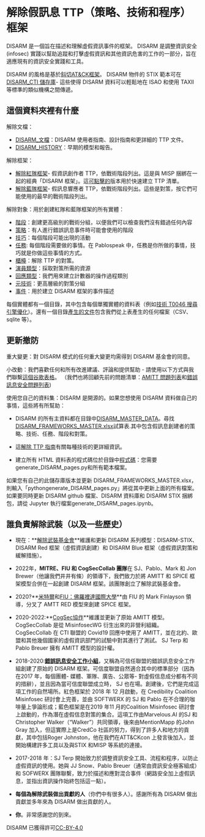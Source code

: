 # 解除假訊息 TTP（策略、技術和程序）框架

DISARM 是一個旨在描述和理解虛假資訊事件的框架。 DISARM 是調整資訊安全 (infosec) 實踐以幫助追蹤和打擊虛假資訊和其他資訊危害的工作的一部分，旨在適應現有的資訊安全實踐和工具。

DISARM 的風格是基於[斜切AT&CK框架](https://github.com/mitre-attack/attack-website/)。 DISARM 物件的 STIX 範本可在[DISARM_CTI 儲存庫](https://github.com/DISARMFoundation/DISARM_cti)- 這些使得 DISARM 資料可以輕鬆地在 ISAO 和使用 TAXII 等標準的類似機構之間傳遞。

## 這個資料夾裡有什麼

解除文檔：

-   [DISARM\_文檔](DISARM_DOCUMENTATION)：DISARM 使用者指南、設計指南和更詳細的 TTP 文件。
-   [DISARM_HISTORY](DISARM_DOCUMENTATION/DISARM_HISTORY)：早期的模型和報告。

解除框架：

-   [解除紅隊框架](generated_pages/disarm_red_framework.md)- 假資訊創作者 TTP，依戰術階段列出。這是與 MISP 捆綁在一起的經典「DISARM 框架」。這[可點擊的](generated_files/disarm_red_framework_clickable.html)版本用於快速建立 TTP 清單。
-   [解除藍隊框架](generated_pages/disarm_blue_framework.md)- 假訊息響應者 TTP，依戰術階段列出。這些是對策，按它們可能使用的最早的戰術階段列出。

解除對象：用於創建紅隊和藍隊框架的所有實體：

-   [階段](generated_pages/phases_index.md)：創建更高級別的戰術分組，以便我們可以檢查我們沒有錯過任何內容
-   [策略](generated_pages/tactics_index.md)：有人進行錯誤訊息事件時可能會使用的階段
-   [技巧](generated_pages/techniques_index.md)：每個階段可能出現的活動
-   [任務](generated_pages/tasks_index.md): 每個階段需要做的事情。在 Pablospeak 中，任務是你所做的事情，技巧就是你做這些事情的方式。
-   [櫃檯](generated_pages/counters_index.md)：解除 TTP 的對策。
-   [演員類型](generated_pages/actortypes_index.md)：採取對策所需的資源
-   [回應類型](generated_pages/responsetype_index.md)：我們用來建立計數器的操作過程類別
-   [元技術](generated_pages/metatechniques_index.md)：更高層級的對策分組
-   [事件](generated_pages/incidents_index.md)：用於建立 DISARM 框架的事件描述

每個實體都有一個目錄，其中包含每個單獨實體的資料表（例如[技術 T0046 搜尋引擎優化](generated_pages/techniques/T0046.md)）。還有一個目錄[產生的文件](generated_files)包含我們從上表產生的任何檔案（CSV、sqlite 等）。

## 更新撤防

重大變更：對 DISARM 模式的任何重大變更均需得到 DISARM 基金會的同意。

小改動：我們喜歡任何和所有改進建議、評論和提供幫助 - 請使用以下方式與我們聯繫[這個谷歌表格](https://docs.google.com/forms/d/e/1FAIpQLSdZuyKFp1UZzk6qUE4IN1O14HaJ-F4TH9thxR3hrRU-Mu7QUQ/viewform)。 （我們也將回顧先前的問題清單：[AMITT 問題列表](https://github.com//DISARM/issues)和[錯誤訊息安全問題列表](https://github.com/misinfosecproject/DISARM_framework/issues))

使用您自己的資料集：DISARM 是開源的。如果您想使用 DISARM 資料做自己的事情，這些將有所幫助：

-   DISARM 的所有主資料都在目錄中[DISARM_MASTER_DATA](DISARM_MASTER_DATA)。尋找[DISARM_FRAMEWORKS_MASTER.xlsx](DISARM_MASTER_DATA/DISARM_FRAMEWORKS_MASTER.xlsx)試算表.其中包含假訊息創建者的策略、技術、任務、階段和對策。

-   這[解除 TTP 指南](https://docs.google.com/document/d/1Kc0O7owFyGiYs8N8wSq17gRUPEDQsD5lLUL_3KGCgRE/edit#)有關每種技術的更詳細資訊。

-   建立所有 HTML 資料表的程式碼位於目錄中[程式碼](CODE)：您需要generate_DISARM_pages.py和所有範本檔案。

如果您有自己的此儲存庫版本並更新 DISARM_FRAMEWORKS_MASTER.xlsx，則輸入「pythongenerate_DISARM_pages.py」將從其中更新上面的所有檔案。如果要同時更新 DISARM github 檔案、DISARM 資料庫和 DISARM STIX 捆綁包，請從 Jupyter 執行檔案generate_DISARM_pages.ipynb。

## 誰負責解除武裝（以及一些歷史）

-   現在：**[解除武裝基金會](https://www.disarm.foundation/)**維護和更新 DISARM 系列模型：DISARM-STIX、DISARM Red 框架（虛假資訊創建）和 DISARM Blue 框架（虛假資訊對策和緩解措施）。

-   2022年，**MITRE、FIU 和 CogSecCollab 團隊**在 SJ、Pablo、Mark 和 Jon Brewer（他讓我們井井有條）的領導下，我們致力於將 AMITT 和 SPICE 框架模型合併在一起創建 DISARM 框架。該團隊創立了解除武裝基金會。

-   2020?**[米特爾](https://www.mitre.org/)和[FIU：佛羅裡達國際大學](https://www.fiu.edu/)**由 FIU 的 Mark Finlayson 領導，分叉了 AMTT RED 模型來創建 SPICE 框架。

-   2020-2022:**[CogSec協作](http://cogsec-collab.org/)**維護並更新了原始 AMITT 模型。 CogSecCollab 是從 MisinfosecWG 衍生出來的非營利組織。 CogSecCollab 在 CTI 聯盟的 Covid19 回應中使用了 AMITT，並在北約、歐盟和其他幾個國家的虛假資訊部門的試驗中對其進行了測試。 SJ Terp 和 Pablo Breuer 擁有 AMITT 模型的設計權。

-   2018-2020:**[錯誤訊息安全工作小組](https://github.com/credcoalition/community-site/wiki/Working-Groups)**，又稱為可信任聯盟的錯誤訊息安全工作組創建了原始的 DISARM 框架。可信度聯盟自然適合其中的標準部分（因為在2017 年，每個團體- 媒體、軍隊、廣告、公眾等- 對虛假信息成分都有不同的措辭），並且因為當可信度聯盟成立時， SJ 也在場。創建後，它們是完成這項工作的自然場所。紅色框架於 2018 年 12 月啟動，在 Credibility Coalition Misinfosec 研討會上完善，並由 SOFTWERX 的 SJ 和 Pablo 在不合理的咖啡量上爭論形成；藍色框架是在2019 年11 月的Coalition Misinfosec 研討會上啟動的，作為潛在虛假信息對策的集合。這項工作由Marvelous.AI 的SJ 和Christopher Walker（“Walker”）共同領導，後來由MentionMapp 的John Gray 加入，但這實際上是CredCo 社區的努力，得到了許多人和地方的貢獻，其中包括Roger Johnston，他在我們在ATT&CKcon 上發言後加入，並開始構建許多工具以及與STIX 和MISP 等系統的連接。

-   2017-2018 年：SJ Terp 開始致力於調整資訊安全工具、流程和程序，以防止虛假資訊的使用。她與 JJ Snow、Pablo Breuer（通常由資訊安全極客組成）和 SOFWERX 團隊聯繫，致力於描述和應對混合事件（網路安全加上虛假訊息，並指出資訊操作始終包括這一點）。

-   **每個為解除武裝做出貢獻的人**（你們中有很多人）。感謝所有為 DISARM 做出貢獻並多年來為 DISARM 做出貢獻的人。

-   **你**。非常感謝您的到來。

DISARM 已獲得許可[CC-BY-4.0](LICENSE.md)
